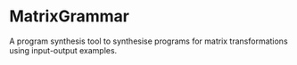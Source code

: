 # MatrixGrammar

A program synthesis tool to synthesise programs for matrix transformations using input-output examples.
